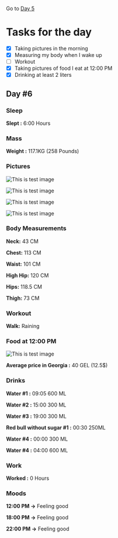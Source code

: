 Go to [Day 5](https://groot.ge/day5)

# Tasks for the day

- [x] Taking pictures in the morning
- [x] Measuring my body when I wake up
- [ ] Workout
- [x] Taking pictures of food I eat at 12:00 PM
- [x] Drinking at least 2 liters

## Day #6

### Sleep

**Slept :** 6:00 Hours

### Mass

**Weight :** 117.1KG (258 Pounds)

### Pictures

![This is test image](./assets/6/front.jpg)

![This is test image](./assets/6/left.jpg)

![This is test image](./assets/6/back.jpg)

![This is test image](./assets/6/right.jpg)

### Body Measurements

**Neck:** 43 CM

**Chest:** 113 CM

**Waist:** 101 CM

**High Hip:** 120 CM

**Hips:** 118.5 CM

**Thigh:** 73 CM

### Workout

**Walk:** Raining

### Food at 12:00 PM

![This is test image](./assets/6/food.jpg)

**Average price in Georgia :** 40 GEL (12.5$)

### Drinks

**Water #1 :** 09:05 600 ML

**Water #2 :** 15:00 300 ML

**Water #3 :** 19:00 300 ML

**Red bull without sugar #1 :** 00:30 250ML

**Water #4 :** 00:00 300 ML

**Water #4 :** 04:00 600 ML

### Work

**Worked :** 0 Hours

### Moods

**12:00 PM ->** Feeling good

**18:00 PM ->** Feeling good

**22:00 PM ->** Feeling good
